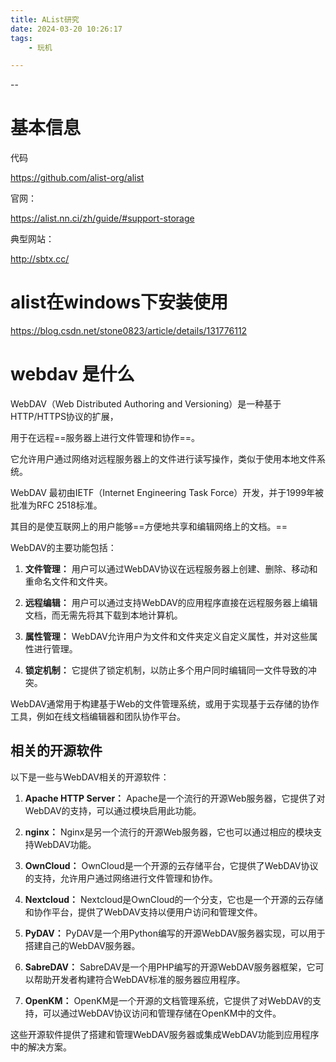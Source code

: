 ```yaml
---
title: AList研究
date: 2024-03-20 10:26:17
tags:
	- 玩机

---
```


--

# 基本信息

代码

https://github.com/alist-org/alist

官网：

https://alist.nn.ci/zh/guide/#support-storage

典型网站：

http://sbtx.cc/

# alist在windows下安装使用

https://blog.csdn.net/stone0823/article/details/131776112

# webdav 是什么

WebDAV（Web Distributed Authoring and Versioning）是一种基于HTTP/HTTPS协议的扩展，

用于在远程==服务器上进行文件管理和协作==。

它允许用户通过网络对远程服务器上的文件进行读写操作，类似于使用本地文件系统。

WebDAV 最初由IETF（Internet Engineering Task Force）开发，并于1999年被批准为RFC 2518标准。

其目的是使互联网上的用户能够==方便地共享和编辑网络上的文档。==

WebDAV的主要功能包括：

1. **文件管理：** 用户可以通过WebDAV协议在远程服务器上创建、删除、移动和重命名文件和文件夹。
  
2. **远程编辑：** 用户可以通过支持WebDAV的应用程序直接在远程服务器上编辑文档，而无需先将其下载到本地计算机。

3. **属性管理：** WebDAV允许用户为文件和文件夹定义自定义属性，并对这些属性进行管理。

4. **锁定机制：** 它提供了锁定机制，以防止多个用户同时编辑同一文件导致的冲突。

WebDAV通常用于构建基于Web的文件管理系统，或用于实现基于云存储的协作工具，例如在线文档编辑器和团队协作平台。

## 相关的开源软件

以下是一些与WebDAV相关的开源软件：

1. **Apache HTTP Server：** Apache是一个流行的开源Web服务器，它提供了对WebDAV的支持，可以通过模块启用此功能。

2. **nginx：** Nginx是另一个流行的开源Web服务器，它也可以通过相应的模块支持WebDAV功能。

3. **OwnCloud：** OwnCloud是一个开源的云存储平台，它提供了WebDAV协议的支持，允许用户通过网络进行文件管理和协作。

4. **Nextcloud：** Nextcloud是OwnCloud的一个分支，它也是一个开源的云存储和协作平台，提供了WebDAV支持以便用户访问和管理文件。

5. **PyDAV：** PyDAV是一个用Python编写的开源WebDAV服务器实现，可以用于搭建自己的WebDAV服务器。

6. **SabreDAV：** SabreDAV是一个用PHP编写的开源WebDAV服务器框架，它可以帮助开发者构建符合WebDAV标准的服务器应用程序。

7. **OpenKM：** OpenKM是一个开源的文档管理系统，它提供了对WebDAV的支持，可以通过WebDAV协议访问和管理存储在OpenKM中的文件。

这些开源软件提供了搭建和管理WebDAV服务器或集成WebDAV功能到应用程序中的解决方案。

